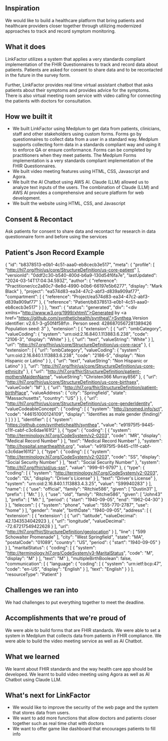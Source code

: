 ## Inspiration
We would like to build a healthcare platform that bring patients and healthcare providers closer together through utilizing modernized approaches to track and record symptom monitoring.

## What it does
LinkFactor utilizes a system that applies a very standards compliant implementation of the FHIR Questionnaires to track and record data about patients. Patients are asked for consent to share data and to be recontacted in the future in the survey form. 

Further, LinkFactor provides real time virtual assistant chatbot that asks patients about their symptoms and provides advice for the symptoms. There is also virtual meeting room service with video calling for connecting the patients with doctors for consultation. 

## How we built it
- We built LinkFactor using Medplum to get data from patients, clinicians, staff and other stakeholders using custom forms. Forms go by questionnaires to collect data from a user in a standard way. Medplum supports collecting form data in a standards compliant way and using it to enforce QA or ensure conformance. Forms can be completed by practitioners when they meet patients. The Medplum Forms implementation is a very standards compliant implementation of the FHIR Questionnaires. 
- We built video meeting features using HTML, CSS, Javascript and Agora.
- We built the AI Chatbot using AWS AI.  Claude (LLM) allowed us to analyze text inputs of the users. The combination of Claude (LLM) and AWS AI provides a comprehensive and secure platform for web development. 
- We built the website using HTML, CSS, and Javascript

## Consent & Recontact
Ask patients for consent to share data and recontact for research in data questionnaire form and before using the services

## Patient's Json Record Example
{
  "id": "b8378513-e0b1-4c51-aaa0-eb8cecb3e517",
  "meta": {
    "profile": [
      "http://hl7.org/fhir/us/core/StructureDefinition/us-core-patient"
    ],
    "versionId": "0ddf2c30-b540-400d-b6a9-130d54f6fa7e",
    "lastUpdated": "2024-03-14T17:04:34.593Z",
    "author": {
      "reference": "Practitioner/cc2a80c7-8e8d-4990-b0b6-66197e5b6277",
      "display": "Mark Black"
    },
    "project": "ea574d83-ea34-47c2-abf3-d839a909af77",
    "compartment": [
      {
        "reference": "Project/ea574d83-ea34-47c2-abf3-d839a909af77"
      },
      {
        "reference": "Patient/b8378513-e0b1-4c51-aaa0-eb8cecb3e517"
      }
    ]
  },
  "text": {
    "status": "generated",
    "div": "<div xmlns=\"http://www.w3.org/1999/xhtml\">Generated by <a href=\"https://github.com/synthetichealth/synthea\">Synthea</a>.Version identifier: v2.6.1-3-g50f4f58f\n .   Person seed: 4286870567281389426  Population seed: 3</div>"
  },
  "extension": [
    {
      "extension": [
        {
          "url": "ombCategory",
          "valueCoding": {
            "system": "urn:oid:2.16.840.1.113883.6.238",
            "code": "2106-3",
            "display": "White"
          }
        },
        {
          "url": "text",
          "valueString": "White"
        }
      ],
      "url": "http://hl7.org/fhir/us/core/StructureDefinition/us-core-race"
    },
    {
      "extension": [
        {
          "url": "ombCategory",
          "valueCoding": {
            "system": "urn:oid:2.16.840.1.113883.6.238",
            "code": "2186-5",
            "display": "Non Hispanic or Latino"
          }
        },
        {
          "url": "text",
          "valueString": "Non Hispanic or Latino"
        }
      ],
      "url": "http://hl7.org/fhir/us/core/StructureDefinition/us-core-ethnicity"
    },
    {
      "url": "http://hl7.org/fhir/StructureDefinition/patient-mothersMaidenName",
      "valueString": "Christen366 Murray856"
    },
    {
      "url": "http://hl7.org/fhir/us/core/StructureDefinition/us-core-birthsex",
      "valueCode": "M"
    },
    {
      "url": "http://hl7.org/fhir/StructureDefinition/patient-birthPlace",
      "valueAddress": {
        "city": "Springfield",
        "state": "Massachusetts",
        "country": "US"
      }
    },
    {
      "url": "http://hl7.org/fhir/us/core/StructureDefinition/us-core-genderIdentity",
      "valueCodeableConcept": {
        "coding": [
          {
            "system": "http://snomed.info/sct",
            "code": "446151000124109",
            "display": "Identifies as male gender (finding)"
          }
        ]
      }
    }
  ],
  "identifier": [
    {
      "system": "https://github.com/synthetichealth/synthea",
      "value": "e91975f5-9445-c11f-cabf-c3c6dae161f2"
    },
    {
      "type": {
        "coding": [
          {
            "system": "http://terminology.hl7.org/CodeSystem/v2-0203",
            "code": "MR",
            "display": "Medical Record Number"
          }
        ],
        "text": "Medical Record Number"
      },
      "system": "http://hospital.smarthealthit.org",
      "value": "e91975f5-9445-c11f-cabf-c3c6dae161f2"
    },
    {
      "type": {
        "coding": [
          {
            "system": "http://terminology.hl7.org/CodeSystem/v2-0203",
            "code": "SS",
            "display": "Social Security Number"
          }
        ],
        "text": "Social Security Number"
      },
      "system": "http://hl7.org/fhir/sid/us-ssn",
      "value": "999-61-9797"
    },
    {
      "type": {
        "coding": [
          {
            "system": "http://terminology.hl7.org/CodeSystem/v2-0203",
            "code": "DL",
            "display": "Driver's License"
          }
        ],
        "text": "Driver's License"
      },
      "system": "urn:oid:2.16.840.1.113883.4.3.25",
      "value": "S99940283"
    }
  ],
  "name": [
    {
      "use": "official",
      "family": "Ritchie586",
      "given": [
        "Dustin31"
      ],
      "prefix": [
        "Mr."
      ]
    },
    {
      "use": "old",
      "family": "Ritchie586",
      "given": [
        "John43"
      ],
      "prefix": [
        "Mr."
      ],
      "period": {
        "start": "1940-09-05",
        "end": "1962-04-30"
      }
    }
  ],
  "telecom": [
    {
      "system": "phone",
      "value": "555-770-2787",
      "use": "home"
    }
  ],
  "gender": "male",
  "birthDate": "1940-09-05",
  "address": [
    {
      "extension": [
        {
          "extension": [
            {
              "url": "latitude",
              "valueDecimal": 42.1343534042923
            },
            {
              "url": "longitude",
              "valueDecimal": -72.67217549422628
            }
          ],
          "url": "http://hl7.org/fhir/StructureDefinition/geolocation"
        }
      ],
      "line": [
        "599 Schowalter Promenade"
      ],
      "city": "West Springfield",
      "state": "MA",
      "postalCode": "01089",
      "country": "US",
      "period": {
        "start": "1940-09-05"
      }
    }
  ],
  "maritalStatus": {
    "coding": [
      {
        "system": "http://terminology.hl7.org/CodeSystem/v3-MaritalStatus",
        "code": "M",
        "display": "M"
      }
    ],
    "text": "M"
  },
  "multipleBirthBoolean": false,
  "communication": [
    {
      "language": {
        "coding": [
          {
            "system": "urn:ietf:bcp:47",
            "code": "en-US",
            "display": "English"
          }
        ],
        "text": "English"
      }
    }
  ],
  "resourceType": "Patient"
}

## Challenges we ran into
We had challenges to put everything together to meet the deadline.

## Accomplishments that we're proud of
We were able to build forms that are FHIR standards. We were able to set a system in Medplum that collects data from patients in  FHIR compliance. We were able to build the video meeting service as well as AI Chatbot. 

## What we learned
We learnt about FHIR standards and the way health care app should be developed. We learnt to build video meeting using Agora as well as AI Chatbot using Claude LLM. 

## What's next for LinkFactor
- We would like to improve the security of the web page and the system that stores data from users. 
- We want to add more functions that allow doctors and patients closer together such as real time chat with doctors
- We want to offer game like dashboard that encourages patients to fill info
